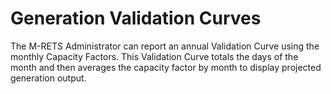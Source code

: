 # Generation Validation Curves

The M-RETS Administrator can report an annual Validation Curve using the monthly Capacity Factors. This Validation Curve totals the days of the month and then averages the capacity factor by month to display projected generation output.
